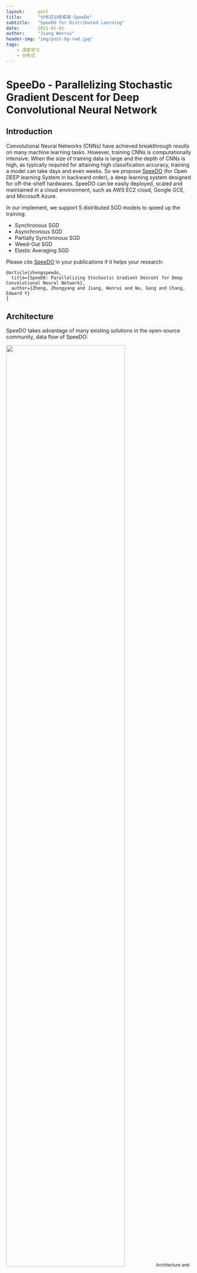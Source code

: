 ```yaml
---
layout:     post
title:      "分布式训练框架-SpeeDo"
subtitle:   "SpeeDO for Distributed Learning"
date:       2021-01-01
author:     "Jiang Wenrui"
header-img: "img/post-bg-rwd.jpg"
tags:
    - 深度学习
    - 分布式
---
```


# SpeeDo - Parallelizing Stochastic Gradient Descent for Deep Convolutional Neural Network

## Introduction

Convolutional Neural Networks (CNNs) have achieved breakthrough results on many machine learning tasks. However, training CNNs is computationally intensive. When the size of training data is large and the depth of CNNs is high, as typically required for attaining high classification accuracy, training a model can take days and even weeks. So we propose [SpeeDO](http://learningsys.org/papers/LearningSys_2015_paper_13.pdf) (for Open DEEP learning System in backward order), a deep learning system designed for off-the-shelf hardwares. SpeeDO can be easily deployed, scaled and maintained in a cloud environment, such as AWS EC2 cloud, Google GCE, and Microsoft Azure.

In our implement, we support 5 distributed SGD models to speed up the training:

* Synchronous SGD
* Asynchronous SGD
* Partially Synchronous SGD
* Weed-Out SGD
* Elastic Averaging SGD

Please cite [SpeeDO](http://learningsys.org/papers/LearningSys_2015_paper_13.pdf) in your publications if it helps your research:

    @article{zhengspeedo,
      title={SpeeDO: Parallelizing Stochastic Gradient Descent for Deep Convolutional Neural Network},
      author={Zheng, Zhongyang and Jiang, Wenrui and Wu, Gang and Chang, Edward Y}
    }

## Architecture

SpeeDO takes advantage of many existing solutions in the open-source community, data flow of SpeeDO:

<img src="/img/speedo/speedo_architecture.png" width="80%" height="80%" />
<small class="img-hint">Architecture and data flow of SpeeDO</small>

SpeeDO mainly contains these components:

* [Caffe](http://caffe.berkeleyvision.org/) (required)
* [Redis](http://redis.io) (required)
* [Akka](http://akka.io)  (required)
* [Yarn](https://hadoop.apache.org/docs/current/hadoop-yarn/hadoop-yarn-site/YARN.html)  [optional]
* [HDFS](https://hadoop.apache.org/docs/stable/hadoop-project-dist/hadoop-hdfs/HdfsUserGuide.html)  [optional]

These components denote what we need to deploy before the distributed training.

# Deploy and Run

## Pre-requisite

* JDK 1.7+
* [Redis Server](http://redis.io/download)
* Ubuntu 12.04+ (not test on other linux os family)
* Network connection: You need to connect to maven and ivy repositories when compiling the demo

SpeeDO is running in **Master-Slaves(Worker)** archiecture. To avoid manual process in running, and distribute input data in Master and worker nodes, we can use YARN and HDFS. In below, we provides the instruction to run SpeeDO for both scenarios.

| Configuration | YARN present | HDFS present |
| ------------- | ------------- | ------------- |
| A | N | N |
| B | Y | Y |

**NOTE**

i. YARN is used for nodes resource scheduling. If YARN is not present, we can run our Master , and Worker process manually.

ii. HDFS is used for storing training data and network definition of caffe. If HDFS is not present, we can use shared-files system (like NFS ) or manually copying these files to each nodes.

We provide the steps to run configuration **A** and **B** here:
* For configuration **A**, we manually deploy and run on all nodes.
* For configuration **B**, we use [cloudera](http://www.cloudera.com/documentation/manager/5-1-x/Cloudera-Manager-Installation-Guide/Cloudera-Manager-Installation-Guide.html) (offering us both YARN and HDFS) to deploy and run SpeeDO.

## A. Deploy and run SpeeDO without YARN and HDFS

We provides TWO methods here: 1) Docker , 2) Manual ( step by step)

##1. Quick Start ( via Docker )

### Step.0 Pull image
Pull the speedo image ( bundled with caffe and all its dependencies libraries):
```bash
docker pull obdg/speedo:latest
```

### Step.1 Run containers on cluster
The following example will run 1000 iterations asynchronously using 1 Master with 3 workers ( 4 cluster nodes )

#### Master
Launch master container on your master node (in default Async model with 3 workers):
```bash
docker run -d --name=speedo-master --net=host obdg/speedo
```

**Or** run master actor in Easgd model with 3 workers
```bash
docker run -d --name=speedo-master --net=host obdg/speedo master <master-address> 3 --test 0 --maxIter 1000 --movingRate 0.5
```

Please replaces `master-address` with master node's ip

**NOTE**
Redis service will be started automatically when launching master container

#### Worker
Launch 3 worker containers on different worker nodes:
```bash
docker run -d --name=speedo-worker --net=host obdg/speedo worker <master-address> <worker-address>
```

Please replaces `master-address` with master node's ip, and `worker-address` with the current worker node's ip

##2. Manually ( Step by Step )

### Step.0 Pre-requistie
Install at each nodes ( Master and Worker)
1. JDK 1.7+
2. Redis Server
3. Clone SpeeDO and Caffe source from our github repo

Please use
```
git clone --recursive git@github.com/obdg/speedo.git # SpeeDO and caffe
```

### Step.1 Install caffe and its dependencies
Install [speedo/caffe](https://github.com/obdg/caffe) and all its dependencies on each nodes , please refer to section **A. Manually install on all cluster nodes** from [speedo/caffe install guide](https://github.com/obdg/caffe).

### Step.2 Prepare Input Data to run under Caffe

**NOTE**: We prefer to use **datumfile** format for SpeeDO ( see [caffe-pullrequest-2193](https://github.com/BVLC/caffe/pull/2193) ) instead of the default leveldb/lmdb format during training in Caffe to solve the memory usage problem ( refer to [caffe-issues-1377](https://github.com/BVLC/caffe/issues/1377)).

The input data required by Caffe, including:
* solver definition
* network definition
* training datasets
* testing datasets
* mean values

In this example, let's train cifar10 dataset and generate `training datasets` and `testing datasets` in dataumfile format:
```bash
cd caffe
./data/cifar10/get_cifar10.sh # download cifar dataset
./examples/speedo/create_cifar10.sh  # create protobuf file - in datumfile instead of leveldb/lmdb format
```

`Solver definition`, `network definition` and `means values` written in datumfile format for cifar10 is provided at examples/speedo.

>  If you want to manually produce these files, please follow the steps below. (Modify all paths in network definitions if needed ) :
```bash
sed -i "s/examples\/cifar10\/mean.binaryproto/mean.binaryproto/g" cifar10_full_train_test.prototxt
sed -i "s/examples\/cifar10\/cifar10_train_lmdb/cifar10_train_datumfile/g" cifar10_full_train_test.prototxt
sed -i "s/examples\/cifar10\/cifar10_test_lmdb/cifar10_test_datumfile/g" cifar10_full_train_test.prototxt
sed -i "s/backend: LMDB/backend: DATUMFILE/g" cifar10_full_train_test.prototxt
sed -i "17i\    rand_skip: 50000" cifar10_full_train_test.prototxt
sed -i "s/examples\/cifar10\/cifar10_full_train_test.prototxt/cifar10_full_train_test.prototxt/g" cifar10_full_solver.prototxt
```

At last, put the data in the same location(like /tmp/caffe/cifar10) on **all Master and Workers node**. You can do that by [Ansible](https://www.ansible.com/) or just scp to the right location.

### Step.3  Training under SpeeDO

SpeeDO use Master + Worker archiecture for the distributed training (Please refer to our paper for the detail information). We need to start Master node and Worker node as below.

#### Compile bundle jar
On each master and worker nodes, run
```bash
git clone git@github.com/obdg/speedo.git # if not done yet
cd speedo
./sbt akka:assembly
```

#### Run Master and Worker process

The following example will run 1000 iterations asynchronously using 1 Master with 3 workers ( 4 cluster nodes ).

##### Master
Launch master process on your master node:
```bash
JAVA_LIBRARY_PATH=$JAVA_LIBRARY_PATH:/usr/lib java -cp target/scala-2.11/SpeeDO-akka-1.0.jar -Xmx2G com.htc.speedo.akka.AkkaUtil --solver /absolute_path/to/cifar10_full_solver.prototxt --worker 3 --redis <redis-address> --test 500 --maxIter 1000 --host <master-address> 2> /dev/null
```

Please replaces `redis-address` with the redis server location, and `master-address` with master node's ip/hostname.

This should output some thing like:

    [INFO] [03/03/2016 15:07:41.626] [main] [Remoting] Starting remoting
    [INFO] [03/03/2016 15:07:41.761] [main] [Remoting] Remoting started; listening on addresses :[akka.tcp://SpeeDO@cloud-master:56126]
    [INFO] [03/03/2016 15:07:41.763] [main] [Remoting] Remoting now listens on addresses: [akka.tcp://SpeeDO@cloud-master:56126]
    [INFO] [03/03/2016 15:07:41.777] [SpeeDO-akka.actor.default-dispatcher-3] [akka.tcp://SpeeDO@cloud-master:56126/user/host] Waiting for 3 workers to join.

##### Worker
Launch 3 workers process on worker nodes:
```bash
JAVA_LIBRARY_PATH=$JAVA_LIBRARY_PATH:/usr/lib java -cp target/scala-2.11/SpeeDO-akka-1.0.jar -Xmx2G com.htc.speedo.akka.AkkaUtil --host <worker-address> --master <masteractor-addr> 2> /dev/null
```

Please replaces `worker-address` with worker's ip/hostname,  and `masteractor-addr` with master actor address.

The format of master actor address is **`akka.tcp://SpeeDO@cloud-master:56126/user/host`**, where cloud-master is the hostname of master node, and 56126 is the TCP port listen by akka's actor. Since the port is random by default, the address can vary in different runs. You can also use fixed port by passing a `--port <port>` command line argument when start Master.



## B. Deploy and run SpeeDO by cloudera
To try a cloudera solution for SpeeDO. Please refer [Run SpeeDO on Yarn & HDFS Cluster](https://github.com/obdg/speedo/blob/master/README_YARN.md)

## Experiments on AWS

The Cifar10 dataset is used to validate all parallel implementations on a CPU cluster with four 8-core instances

<img src="/img/speedo/speedo_psgd_cpu.png" width="80%" height="80%" />
<small class="img-hint">SGD parallel schemes on CPU cluster</small>

Training [GoogleNet](http://www.cs.unc.edu/~wliu/papers/GoogLeNet.pdf) on a GPU cluster for different parallel implementations

<img src="/img/speedo/speedo_psgd_gpu.png" width="80%" height="80%" />
<small class="img-hint">SGD parallel schemes on GPU cluster</small>

EASGD achieves the best speedup in our parallel implementations. And parameters of it have great impact for the speedup.

<img src="/img/speedo/speedo_easgd_gpu.png" width="80%" height="80%" />
<small class="img-hint">Parameter Analysis of EASGD on GPU Cluster</small>


## Authors

* [Zhongyang Zheng](https://github.com/zyzheng)
* [Wenrui Jiang](https://github.com/wenruij)
* [Gang Wu](https://github.com/simonandluna)

## Supervisor
* [Edward Y. Chang](http://infolab.stanford.edu/~echang/)

## License

Copyright 2016 HTC Corporation

Licensed under the Apache License, Version 2.0: http://www.apache.org/licenses/LICENSE-2.0